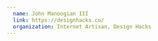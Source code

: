 ```yaml
---
  name: John Manoogian III
  link: https://designhacks.co/
  organization: Internet Artisan, Design Hacks
---
```

